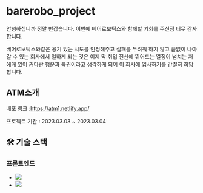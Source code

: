 # barerobo_project
안녕하십니까 정말 반갑습니다. 이번에 베어로보틱스와 함께할 기회를 주신점 너무 감사합니다.

베어로보틱스와같은 용기 있는 시도를 인정해주고 실패를 두려워 하지 않고 끝없이 나아갈 수 있는 회사에서
일하게 되는 것은 이제 막 취업 전선에 뛰어드는 열정이 넘치는 저에게 있어 커다란 행운과 특권이라고 생각하게 되어 
이 회사에 입사하기를 간절히 희망합니다.

## **ATM소개**

배포 링크 :https://atm1.netlify.app/

프로젝트 기간 : 2023.03.03 ~ 2023.03.04

## **🛠️ 기술 스택**
### 프론트엔드
- <img src="https://img.shields.io/badge/React-61DAFB?style=for-the-badge&logo=React&logoColor=white">
- <img src="https://img.shields.io/badge/Styled Component-DB7093?style=for-the-badge&logo=styled-components&logoColor=white">

